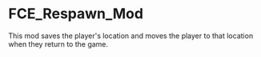 # FCE_Respawn_Mod
This mod saves the player's location and moves the player to that location when they return to the game.
